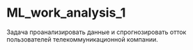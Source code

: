 # ML_work_analysis_1
Задача проанализировать данные и спрогнозировать отток пользователей телекоммуникационной компании.
